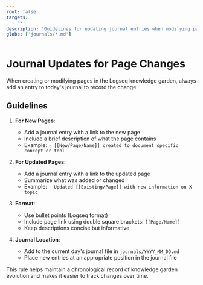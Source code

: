```yaml
---
root: false
targets:
  - '*'
description: 'Guidelines for updating journal entries when modifying pages'
globs: ['journals/*.md']
---
```


# Journal Updates for Page Changes

When creating or modifying pages in the Logseq knowledge garden, always add an entry to today's journal to record the change.

## Guidelines

1. **For New Pages**:
   - Add a journal entry with a link to the new page
   - Include a brief description of what the page contains
   - Example: `- [[New/Page/Name]] created to document specific concept or tool`

2. **For Updated Pages**:
   - Add a journal entry with a link to the updated page
   - Summarize what was added or changed
   - Example: `- Updated [[Existing/Page]] with new information on X topic`

3. **Format**:
   - Use bullet points (Logseq format)
   - Include page link using double square brackets: `[[Page/Name]]`
   - Keep descriptions concise but informative

4. **Journal Location**:
   - Add to the current day's journal file in `journals/YYYY_MM_DD.md`
   - Place new entries at an appropriate position in the journal file

This rule helps maintain a chronological record of knowledge garden evolution and makes it easier to track changes over time.